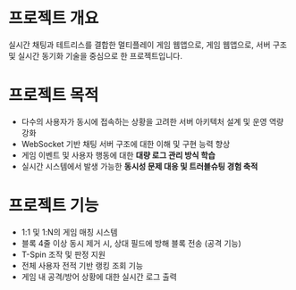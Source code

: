 # 프로젝트 개요
실시간 채팅과 테트리스를 결합한 멀티플레이 게임 웹앱으로, 게임 웹앱으로, 서버 구조 및 실시간 동기화 기술을 중심으로 한 프로젝트입니다.

# 프로젝트 목적

- 다수의 사용자가 동시에 접속하는 상황을 고려한 서버 아키텍처 설계 및 운영 역량 강화
- WebSocket 기반 채팅 서버 구조에 대한 이해 및 구현 능력 향상
- 게임 이벤트 및 사용자 행동에 대한 **대량 로그 관리 방식 학습**
- 실시간 시스템에서 발생 가능한 **동시성 문제 대응 및 트러블슈팅 경험 축적**

# 프로젝트 기능
- 1:1 및 1:N의 게임 매칭 시스템 
- 블록 4줄 이상 동시 제거 시, 상대 필드에 방해 블록 전송 (공격 기능)
- T-Spin 조작 및 판정 지원
- 전체 사용자 전적 기반 랭킹 조회 기능
- 게임 내 공격/방어 상황에 대한 실시간 로그 출력
